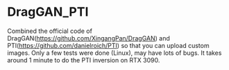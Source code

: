 # DragGAN_PTI
Combined the official code of DragGAN(https://github.com/XingangPan/DragGAN) and PTI(https://github.com/danielroich/PTI) so that you can upload custom images. Only a few tests were done (Linux), may have lots of bugs. 
It takes around 1 minute to do the PTI inversion on RTX 3090.
